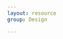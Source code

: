 ```yaml
---
layout: resource
group: Design

---
```

<!-- General resources go here -->

<!-- ####Core -->

<!-- ####Intermediate -->

<!-- ####Advanced -->

<!-- ####Jedi -->
